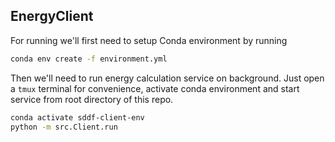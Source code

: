 ## EnergyClient

For running we'll first need to setup Conda environment by running
```bash
conda env create -f environment.yml
```

Then we'll need to run energy calculation service on background. Just open a `tmux` terminal for convenience, activate conda environment and start service from root directory of this repo.
```bash
conda activate sddf-client-env
python -m src.Client.run
```
